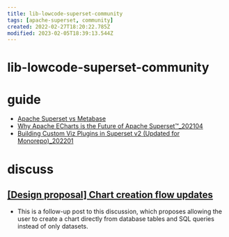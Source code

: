 ```yaml
---
title: lib-lowcode-superset-community
tags: [apache-superset, community]
created: 2022-02-27T18:20:22.785Z
modified: 2023-02-05T18:39:13.544Z
---
```


# lib-lowcode-superset-community

# guide

- [Apache Superset vs Metabase](https://preset.io/blog/superset-vs-metabase/)
- [Why Apache ECharts is the Future of Apache Superset™_202104](https://preset.io/blog/2021-4-1-why-echarts/)
- [Building Custom Viz Plugins in Superset v2 (Updated for Monorepo)_202201](https://preset.io/blog/building-custom-viz-plugins-in-superset-v2/)
# discuss

## [[Design proposal] Chart creation flow updates](https://github.com/apache/superset/discussions/18803)

- This is a follow-up post to this discussion, which proposes allowing the user to create a chart directly from database tables and SQL queries instead of only datasets.
